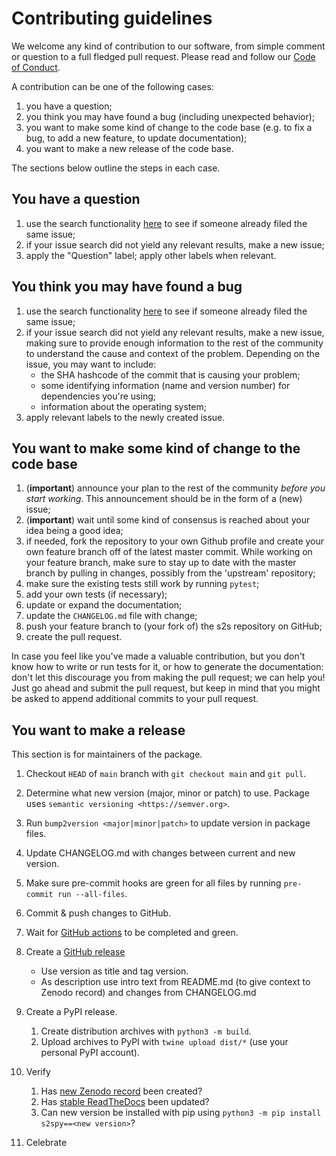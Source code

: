 # Contributing guidelines

We welcome any kind of contribution to our software, from simple comment or question to a full fledged pull request. Please read and follow our [Code of Conduct](CODE_OF_CONDUCT.md).

A contribution can be one of the following cases:

1. you have a question;
1. you think you may have found a bug (including unexpected behavior);
1. you want to make some kind of change to the code base (e.g. to fix a bug, to add a new feature, to update documentation);
1. you want to make a new release of the code base.

The sections below outline the steps in each case.

## You have a question

1. use the search functionality [here](https://github.com/AI4S2S/ai4s2s/issues) to see if someone already filed the same issue;
2. if your issue search did not yield any relevant results, make a new issue;
3. apply the "Question" label; apply other labels when relevant.

## You think you may have found a bug

1. use the search functionality [here](https://github.com/AI4S2S/ai4s2s/issues) to see if someone already filed the same issue;
1. if your issue search did not yield any relevant results, make a new issue, making sure to provide enough information to the rest of the community to understand the cause and context of the problem. Depending on the issue, you may want to include:
    - the SHA hashcode of the commit that is causing your problem;
    - some identifying information (name and version number) for dependencies you're using;
    - information about the operating system;
1. apply relevant labels to the newly created issue.

## You want to make some kind of change to the code base

1. (**important**) announce your plan to the rest of the community *before you start working*. This announcement should be in the form of a (new) issue;
1. (**important**) wait until some kind of consensus is reached about your idea being a good idea;
1. if needed, fork the repository to your own Github profile and create your own feature branch off of the latest master commit. While working on your feature branch, make sure to stay up to date with the master branch by pulling in changes, possibly from the 'upstream' repository;
1. make sure the existing tests still work by running ``pytest``;
1. add your own tests (if necessary);
1. update or expand the documentation;
1. update the `CHANGELOG.md` file with change;
1. push your feature branch to (your fork of) the s2s repository on GitHub;
1. create the pull request.

In case you feel like you've made a valuable contribution, but you don't know how to write or run tests for it, or how to generate the documentation: don't let this discourage you from making the pull request; we can help you! Just go ahead and submit the pull request, but keep in mind that you might be asked to append additional commits to your pull request.

## You want to make a release
This section is for maintainers of the package.

1. Checkout ``HEAD`` of ``main`` branch with ``git checkout main`` and ``git pull``.
2. Determine what new version (major, minor or patch) to use. Package uses `semantic versioning <https://semver.org>`.
3. Run ``bump2version <major|minor|patch>`` to update version in package files.
4. Update CHANGELOG.md with changes between current and new version.
5. Make sure pre-commit hooks are green for all files by running ``pre-commit run --all-files``.
6. Commit & push changes to GitHub.
7. Wait for [GitHub
    actions](https://github.com/AI4S2S/s2spy/actions?query=branch%3Amain+)
    to be completed and green.

8. Create a [GitHub release](https://github.com/AI4S2S/s2spy/releases/new)

    - Use version as title and tag version.
    - As description use intro text from README.md (to give context to
        Zenodo record) and changes from CHANGELOG.md

9. Create a PyPI release.

    1. Create distribution archives with `python3 -m build`.
    2. Upload archives to PyPI with `twine upload dist/*` (use your
        personal PyPI account).

10. Verify

    1. Has [new Zenodo
        record](https://zenodo.org/search?page=1&size=20&q=s2spy)
        been created?
    2. Has [stable
        ReadTheDocs](https://ai4s2s.readthedocs.io/en/stable/) been
        updated?
    3. Can new version be installed with pip using
        `python3 -m pip install s2spy==<new version>`?

11. Celebrate